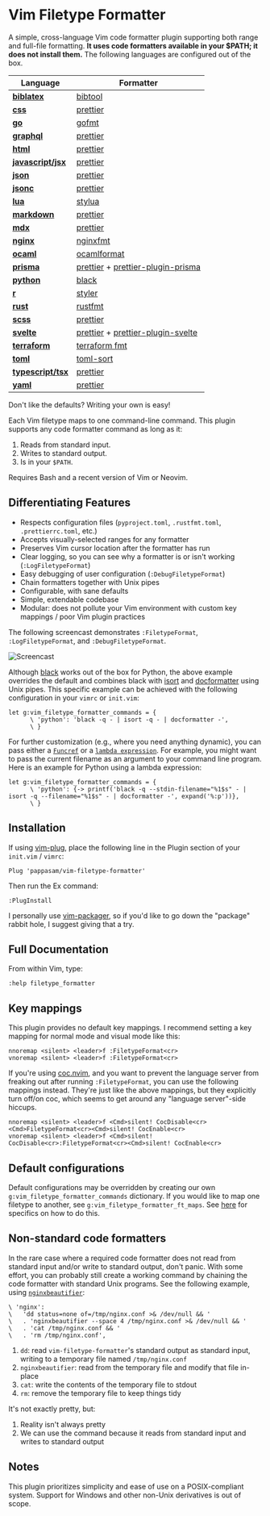 # Vim Filetype Formatter

A simple, cross-language Vim code formatter plugin supporting both range and full-file formatting. **It uses code formatters available in your $PATH; it does not install them.** The following languages are configured out of the box.

| Language                                                                      | Formatter                                                                                                           |
| ----------------------------------------------------------------------------- | ------------------------------------------------------------------------------------------------------------------- |
| [**biblatex**](http://www.bibtex.org/)                                        | [bibtool](https://ctan.org/pkg/bibtool)                                                                             |
| [**css**](https://developer.mozilla.org/en-US/docs/Web/CSS)                   | [prettier](https://prettier.io/)                                                                                    |
| [**go**](https://golang.org/)                                                 | [gofmt](https://golang.org/cmd/gofmt/)                                                                              |
| [**graphql**](https://developer.mozilla.org/en-US/docs/Web/HTML)              | [prettier](https://prettier.io/)                                                                                    |
| [**html**](https://developer.mozilla.org/en-US/docs/Web/HTML)                 | [prettier](https://prettier.io/)                                                                                    |
| [**javascript/jsx**](https://developer.mozilla.org/en-US/docs/Web/JavaScript) | [prettier](https://prettier.io/)                                                                                    |
| [**json**](https://json.org/)                                                 | [prettier](https://prettier.io/)                                                                                    |
| [**jsonc**](https://komkom.github.io/)                                        | [prettier](https://prettier.io/)                                                                                    |
| [**lua**](https://www.lua.org/)                                               | [stylua](https://github.com/JohnnyMorganz/StyLua)                                                                   |
| [**markdown**](https://en.wikipedia.org/wiki/Markdown)                        | [prettier](https://prettier.io/)                                                                                    |
| [**mdx**](https://mdxjs.com/)                                                 | [prettier](https://prettier.io/)                                                                                    |
| [**nginx**](https://www.nginx.com/resources/wiki/start/topics/examples/full/) | [nginxfmt](https://github.com/slomkowski/nginx-config-formatter)                                                    |
| [**ocaml**](https://ocaml.org/)                                               | [ocamlformat](https://github.com/ocaml-ppx/ocamlformat)                                                             |
| [**prisma**](https://www.prisma.io/)                                          | [prettier](https://prettier.io/) + [prettier-plugin-prisma](https://github.com/umidbekk/prettier-plugin-prisma)     |
| [**python**](https://www.python.org/)                                         | [black](https://github.com/python/black)                                                                            |
| [**r**](https://www.r-project.org/)                                           | [styler](https://github.com/r-lib/styler)                                                                           |
| [**rust**](https://www.rust-lang.org/)                                        | [rustfmt](https://github.com/rust-lang/rustfmt)                                                                     |
| [**scss**](https://sass-lang.com/)                                            | [prettier](https://prettier.io/)                                                                                    |
| [**svelte**](https://svelte.dev/)                                             | [prettier](https://prettier.io/) + [prettier-plugin-svelte](https://github.com/UnwrittenFun/prettier-plugin-svelte) |
| [**terraform**](https://www.terraform.io/)                                    | [terraform fmt](https://www.terraform.io/docs/commands/fmt.html)                                                    |
| [**toml**](https://github.com/toml-lang/toml)                                 | [toml-sort](https://github.com/pappasam/toml-sort)                                                                  |
| [**typescript/tsx**](https://www.typescriptlang.org/)                         | [prettier](https://prettier.io/)                                                                                    |
| [**yaml**](https://yaml.org/)                                                 | [prettier](https://prettier.io/)                                                                                    |

Don't like the defaults? Writing your own is easy!

Each Vim filetype maps to one command-line command. This plugin supports any code formatter command as long as it:

1. Reads from standard input.
2. Writes to standard output.
3. Is in your `$PATH`.

Requires Bash and a recent version of Vim or Neovim.

## Differentiating Features

- Respects configuration files (`pyproject.toml`, `.rustfmt.toml`, `.prettierrc.toml`, etc.)
- Accepts visually-selected ranges for any formatter
- Preserves Vim cursor location after the formatter has run
- Clear logging, so you can see why a formatter is or isn't working (`:LogFiletypeFormat`)
- Easy debugging of user configuration (`:DebugFiletypeFormat`)
- Chain formatters together with Unix pipes
- Configurable, with sane defaults
- Simple, extendable codebase
- Modular: does not pollute your Vim environment with custom key mappings / poor Vim plugin practices

The following screencast demonstrates `:FiletypeFormat`, `:LogFiletypeFormat`, and `:DebugFiletypeFormat`.

![Screencast](./img/vim-filetype-formatter-walkthrough.gif)

Although [black](https://github.com/psf/black) works out of the box for Python, the above example overrides the default and combines black with [isort](https://github.com/PyCQA/isort) and [docformatter](https://github.com/myint/docformatter) using Unix pipes. This specific example can be achieved with the following configuration in your `vimrc` or `init.vim`:

```vim
let g:vim_filetype_formatter_commands = {
      \ 'python': 'black -q - | isort -q - | docformatter -',
      \ }
```

For further customization (e.g., where you need anything dynamic), you can pass either a [`Funcref`](https://neovim.io/doc/user/eval.html#Funcref) or a [`lambda expression`](https://neovim.io/doc/user/eval.html#expr-lambda). For example, you might want to pass the current filename as an argument to your command line program. Here is an example for Python using a lambda expression:

```vim
let g:vim_filetype_formatter_commands = {
      \ 'python': {-> printf('black -q --stdin-filename="%1$s" - | isort -q --filename="%1$s" - | docformatter -', expand('%:p'))},
      \ }
```

## Installation

If using [vim-plug](https://github.com/junegunn/vim-plug), place the following line in the Plugin section of your `init.vim` / `vimrc`:

```vim
Plug 'pappasam/vim-filetype-formatter'
```

Then run the Ex command:

```vim
:PlugInstall
```

I personally use [vim-packager](https://github.com/kristijanhusak/vim-packager), so if you'd like to go down the "package" rabbit hole, I suggest giving that a try.

## Full Documentation

From within Vim, type:

```vim
:help filetype_formatter
```

## Key mappings

This plugin provides no default key mappings. I recommend setting a key mapping for normal mode and visual mode like this:

```vim
nnoremap <silent> <leader>f :FiletypeFormat<cr>
vnoremap <silent> <leader>f :FiletypeFormat<cr>
```

If you're using [coc.nvim](https://github.com/neoclide/coc.nvim), and you want to prevent the language server from freaking out after running `:FiletypeFormat`, you can use the following mappings instead. They're just like the above mappings, but they explicitly turn off/on coc, which seems to get around any "language server"-side hiccups.

```vim
nnoremap <silent> <leader>f <Cmd>silent! CocDisable<cr><Cmd>FiletypeFormat<cr><Cmd>silent! CocEnable<cr>
vnoremap <silent> <leader>f <Cmd>silent! CocDisable<cr>:FiletypeFormat<cr><Cmd>silent! CocEnable<cr>
```

## Default configurations

Default configurations may be overridden by creating our own `g:vim_filetype_formatter_commands` dictionary. If you would like to map one filetype to another, see `g:vim_filetype_formatter_ft_maps`. See [here](./doc/filetype_formatter.txt) for specifics on how to do this.

## Non-standard code formatters

In the rare case where a required code formatter does not read from standard input and/or write to standard output, don't panic. With some effort, you can probably still create a working command by chaining the code formatter with standard Unix programs. See the following example, using [`nginxbeautifier`](https://github.com/vasilevich/nginxbeautifier):

```vim
\ 'nginx':
\   'dd status=none of=/tmp/nginx.conf >& /dev/null && '
\   . 'nginxbeautifier --space 4 /tmp/nginx.conf >& /dev/null && '
\   . 'cat /tmp/nginx.conf && '
\   . 'rm /tmp/nginx.conf',
```

1. `dd`: read `vim-filetype-formatter`'s standard output as standard input, writing to a temporary file named `/tmp/nginx.conf`
2. `nginxbeautifier`: read from the temporary file and modify that file in-place
3. `cat`: write the contents of the temporary file to stdout
4. `rm`: remove the temporary file to keep things tidy

It's not exactly pretty, but:

1. Reality isn't always pretty
2. We can use the command because it reads from standard input and writes to standard output

## Notes

This plugin prioritizes simplicity and ease of use on a POSIX-compliant system. Support for Windows and other non-Unix derivatives is out of scope.
